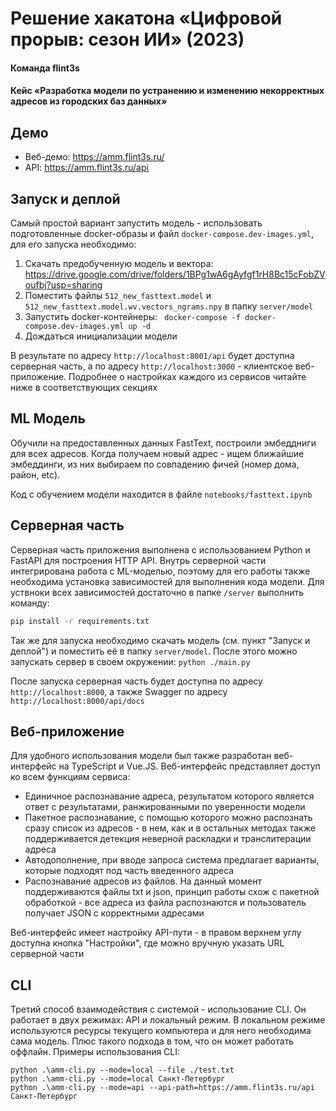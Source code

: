# Решение хакатона «Цифровой прорыв: сезон ИИ» (2023)

#### Команда flint3s

#### Кейс «Разработка модели по устранению и изменению некорректных адресов из городских баз данных»

## Демо

- Веб-демо: https://amm.flint3s.ru/
- API: https://amm.flint3s.ru/api

## Запуск и деплой

Самый простой вариант запустить модель - использовать подготовленные docker-образы и
файл `docker-compose.dev-images.yml`, для его запуска необходимо:

1. Скачать предобученную модель и
   вектора: https://drive.google.com/drive/folders/1BPg1wA6gAyfgf1rH8Bc15cFobZVoufbj?usp=sharing
2. Поместить файлы `512_new_fasttext.model` и `512_new_fasttext.model.wv.vectors_ngrams.npy` в папку `server/model`
3. Запустить docker-контейнеры: ` docker-compose -f docker-compose.dev-images.yml up -d`
4. Дождаться инициализации модели

В результате по адресу `http://localhost:8001/api` будет доступна серверная часть, а по адресу `http://localhost:3000` -
клиентское веб-приложение. Подробнее о настройках каждого из сервисов читайте ниже в соответствующих секциях

## ML Модель

Обучили на предоставленных данных FastText, построили эмбеддниги для всех адресов. Когда получаем новый адрес - ищем
ближайшие эмбеддинги, из них выбираем по совпадению фичей (номер дома, район, etc).

Код с обучением модели находится в файле `notebooks/fasttext.ipynb`

## Серверная часть

Серверная часть приложения выполнена с использованием Python и FastAPI для построения HTTP API.
Внутрь серверной части интегрирована работа с ML-моделью, поэтому для его работы также необходима установка зависимостей
для выполнения кода модели. Для уствноки всех зависимостей достаточно в папке `/server` выполнить команду:

```bash
pip install -r requirements.txt
```

Так же для запуска необходимо скачать модель (см. пункт "Запуск и деплой") и поместить её в папку `server/model`. После
этого можно запускать сервер в своем окружении: `python ./main.py`

После запуска серверная часть будет доступна по адресу `http://localhost:8000`, а также Swagger по
адресу `http://localhost:8000/api/docs`

## Веб-приложение

Для удобного использования модели был также разработан веб-интерфейс на TypeScript и Vue.JS. Веб-интерфейс представляет
доступ ко всем функциям сервиса:

- Единичное распознавание адреса, результатом которого является ответ с результатами, ранжированными по уверенности
  модели
- Пакетное распознавание, с помощью которого можно распознать сразу список из адресов - в нем, как и в остальных методах
  также поддерживается детекция неверной раскладки и транслитерации адреса
- Автодополнение, при вводе запроса система предлагает варианты, которые подходят под часть введенного адреса
- Распознавание адресов из файлов. На данный момент поддерживаются файлы txt и json, принцип работы схож с пакетной
  обработкой - все адреса из файла распознаются и пользователь получает JSON с корректными адресами

Веб-интерфейс имеет настройку API-пути - в правом верхнем углу доступна кнопка "Настройки", где можно вручную указать
URL серверной части

## CLI

Третий способ взаимодействия с системой - использование CLI. Он работает в двух режимах: API и локальный режим. В
локальном режиме используются ресурсы текущего компьютера и для него необходима сама модель. Плюс такого подхода в том,
что он может работать оффлайн. Примеры использования CLI:

```shell
python .\amm-cli.py --mode=local --file ./test.txt
python .\amm-cli.py --mode=local Санкт-Петербург
python .\amm-cli.py --mode=api --api-path=https://amm.flint3s.ru/api Санкт-Петербург
```